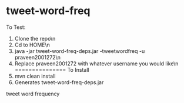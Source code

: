 tweet-word-freq
===============
To Test:
1. Clone the repo\n
2. Cd to HOME\n
3. java -jar tweet-word-freq-deps.jar -tweetwordfreq -u praveen2001272\n
4. Replace praveen2001272 with whatever username you would like\n
===============
To Install
1. mvn clean install
2. Generates tweet-word-freq-deps.jar

tweet word frequency
